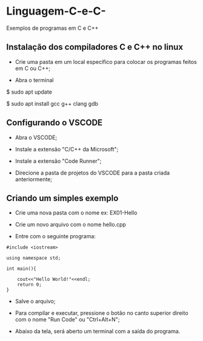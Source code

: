 # Linguagem-C-e-C-
Exemplos de programas em C e C++

## Instalação dos compiladores C e C++ no linux

- Crie uma pasta em um local específico para colocar os programas feitos em C ou C++;

- Abra o terminal

$ sudo apt update

$ sudo apt install gcc g++ clang gdb

## Configurando o VSCODE

- Abra o VSCODE;

- Instale a extensão "C/C++ da Microsoft";

- Instale a extensão "Code Runner";

- Direcione a pasta de projetos do VSCODE para a pasta criada anteriormente;

## Criando um simples exemplo

- Crie uma nova pasta com o nome ex: EX01-Hello

- Crie um novo arquivo com o nome hello.cpp

- Entre com o seguinte programa:
  
```
#include <iostream>

using namespace std;

int main(){

    cout<<"Hello World!"<<endl;
    return 0;
}
```

- Salve o arquivo;

- Para compilar e executar, pressione o botão no canto superior direito com o nome "Run Code" ou "Ctrl+Alt+N";

- Abaixo da tela, será aberto um terminal com a saída do programa.
